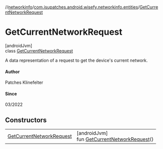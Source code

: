 //[networkinfo](../../../index.md)/[com.isupatches.android.wisefy.networkinfo.entities](../index.md)/[GetCurrentNetworkRequest](index.md)

# GetCurrentNetworkRequest

[androidJvm]\
class [GetCurrentNetworkRequest](index.md)

A data representation of a request to get the device's current network.

#### Author

Patches Klinefelter

#### Since

03/2022

## Constructors

| | |
|---|---|
| [GetCurrentNetworkRequest](-get-current-network-request.md) | [androidJvm]<br>fun [GetCurrentNetworkRequest](-get-current-network-request.md)() |
